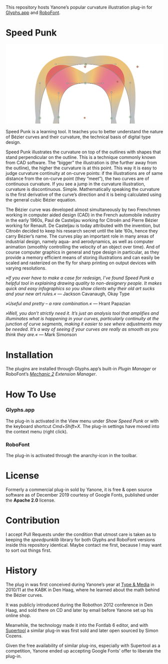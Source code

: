 This repository hosts Yanone’s popular curvature illustration plug-in for [Glyphs.app](https://glyphsapp.com) and [RoboFont](https://robofont.com).

# Speed Punk

![Curvature visualization with Speed Punk](./Resources/speedpunkglyphs.jpg)

Speed Punk is a learning tool. It teaches you to better understand the nature of Bézier curves and their curvature, the technical basis of digital type design.

Speed Punk illustrates the curvature on top of the outlines with shapes that stand perpendicular on the outline. This is a technique commonly known from CAD software. The “bigger” the illustration is (the further away from the outline), the higher the curvature is at this point. This way it is easy to judge curvature continuity at on-curve points: if the illustrations are of same distance from the on-curve point (they “meet”), the two curves are of continuous curvature. If you see a jump in the curvature illustration, curvature is discontinuous. Simple. Mathematically speaking the curvature is the first derivative of the curve’s direction and it is being calculated using the general cubic Bézier equation.

The Bézier curve was developed almost simultaneously by two Frenchmen working in computer aided design (CAD) in the French automobile industry in the early 1960s, Paul de Casteljau working for Citroën and Pierre Bézier working for Renault. De Casteljau is today attributed with the invention, but Citroën decided to keep his research secret until the late ’60s, hence they carry Bézier’s name.
The curves play an important role in many areas of industrial design, namely aqua- and aerodynamics, as well as computer animation (smoothly controlling the velocity of an object over time). And of course computer graphics in general and type design in particular, as they provide a memory efficient means of storing illustrations and can easily be scaled and rasterized on the fly for sharp printing on output devices with varying resolutions.


*»If you ever have to make a case for redesign, I’ve found Speed Punk a helpful tool in explaining drawing quality to non-designery people. It makes quick and easy infographics so you show clients why their old art sucks and your new art rules.«* — Jackson Cavanaugh, Okay Type

*»Useful and pretty – a rare combination.«* — Hrant Papazian

*»Well, you don’t strictly need it. It’s just an analysis tool that amplifies and illuminates what is happening in your curves, particularly continuity at the junction of curve segments, making it easier to see where adjustments may be needed. It’s a way of seeing if your curves are really as smooth as you think they are.«* — Mark Simonson

# Installation

The plugins are installed through Glyphs.app’s built-in *Plugin Manager* or RoboFont’s *[Mechanic 2](https://robofontmechanic.com) Extension Manager*.

# How To Use

### Glyphs.app

The plug-in is activated in the View menu under *Show Speed Punk* or with the keyboard shortcut *Cmd+Shift+X*. The plug-in settings have moved into the context menu (right click).

### RoboFont

The plug-in is activated through the anarchy-icon in the toolbar.

# License

Formerly a commercial plug-in sold by Yanone, it is free & open source software as of December 2019 courtesy of Google Fonts, published under the **Apache 2.0** license.

# Contribution

I accept Pull Requests under the condition that utmost care is taken as to keeping the *speedpunklib* library for both Glyphs and RoboFont versions inside this repository identical. Maybe contact me first, because I may want to sort out things first.

# History

The plug in was first conceived during Yanone’s year at [Type & Media](http://typemedia.org) in 2010/11 at the KABK in Den Haag, where he learned about the math behind the Bézier curves.

It was publicly introduced during the Robothon 2012 conference in Den Haag, and sold there on CD and later by email before Yanone set up his online shop.

Meanwhile, the technology made it into the Fontlab 6 editor, and with [Supertool](http://www.corvelsoftware.co.uk/software/supertool/) a similar plug-in was first sold and later open sourced by Simon Cozens.

Given the free availability of similar plug-ins, especially with Supertool as a competition, Yanone ended up accepting Google Fonts’ offer to liberate the plug-in.